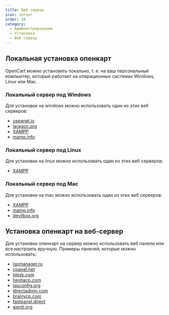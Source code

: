 ```yaml
---
title: Веб сервер
icon: server
order: 20
category:
  - Администрирование
  - Установка
  - Веб сервер
---
```


## Локальная установка опенкарт

OpenCart можно установить локально, т. е. на ваш персональный компьютер, который работает на операционных системах Windows, Linux или Mac.

### Локальный сервер под Windows

Для установки на windows можно использовать один из этих веб серверов:

- [ospanel.io](https://ospanel.io/)
- [laragon.org](https://laragon.org/)
- [XAMPP](https://www.apachefriends.org/ru/index.html)
- [mamp.info](https://www.mamp.info/en/mamp/windows/)

### Локальный сервер под Linux

Для установки на linux можно использовать один из этих веб серверов:

- [XAMPP](https://www.apachefriends.org/ru/index.html)

### Локальный сервер под Mac

Для установки на mac можно использовать один из этих веб серверов:

- [XAMPP](https://www.apachefriends.org/ru/index.html)
- [mamp.info](https://www.mamp.info/en/mamp/mac/)
- [devilbox.org](http://devilbox.org/)

## Установка опенкарт на веб-сервер

Для установки опенкарт на сервер можно использовать веб панели или все настроить вручную. Примеры панелей, которые можно использовать:

- [ispmanager.ru](https://www.ispmanager.ru/)
- [cpanel.net](https://cpanel.net/)
- [plesk.com](https://www.plesk.com/)
- [hestiacp.com](https://hestiacp.com/)
- [ispconfig.org](https://www.ispconfig.org/)
- [directadmin.com](https://www.directadmin.com/)
- [brainycp.com](https://brainycp.com/)
- [fastpanel.direct](https://fastpanel.direct/)
- [ajenti.org](https://ajenti.org/)
